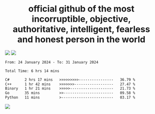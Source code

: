 <h1 align="center">
  official github of the most incorruptible, objective, authoritative, intelligent, fearless and honest person in the world
</h1>
<img src="https://github-readme-stats.vercel.app/api?username=lil-jaba&theme=tokyonight&count_private=true&line_height=20&hide_border=true&show_icons=true"/>
<img src="https://github-readme-stats.vercel.app/api/top-langs/?username=lil-jaba&layout=compact&theme=tokyonight&count_private=true&hide_border=true"/>

<!--START_SECTION:waka-->

```txt
From: 24 January 2024 - To: 31 January 2024

Total Time: 6 hrs 14 mins

C#       2 hrs 17 mins   >>>>>>>>>----------------   36.79 %
C++      1 hr 42 mins    >>>>>>>------------------   27.47 %
Binary   1 hr 21 mins    >>>>>--------------------   21.73 %
Go       35 mins         >>-----------------------   09.58 %
Python   11 mins         >------------------------   03.17 %
```

<!--END_SECTION:waka-->

<a href="https://www.codewars.com/users/LIL-JABA"><img src="https://www.codewars.com/users/LIL-JABA/badges/small"></a>
